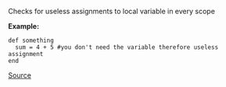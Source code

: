 Checks for useless assignments to local variable in every scope

**Example:**

```
def something
  sum = 4 + 5 #you don't need the variable therefore useless assignment
end
```

[Source](http://www.rubydoc.info/gems/rubocop/RuboCop/Cop/Lint/UselessAssignment)